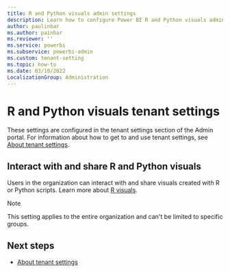 ```yaml
---
title: R and Python visuals admin settings
description: Learn how to configure Power BI R and Python visuals admin settings.
author: paulinbar
ms.author: painbar
ms.reviewer: ''
ms.service: powerbi
ms.subservice: powerbi-admin
ms.custom: tenant-setting
ms.topic: how-to
ms.date: 03/10/2022
LocalizationGroup: Administration
---
```


# R and Python visuals tenant settings

These settings are configured in the tenant settings section of the Admin portal. For information about how to get to and use tenant settings, see [About tenant settings](/power-bi/admin/service-admin-portal-about-tenant-settings).

## Interact with and share R and Python visuals

Users in the organization can interact with and share visuals created with R or Python scripts. Learn more about [R visuals](/power-bi/visuals/service-r-visuals).

> [!NOTE]
> This setting applies to the entire organization and can't be limited to specific groups.

## Next steps

* [About tenant settings](/power-bi/admin/service-admin-portal-about-tenant-settings)
